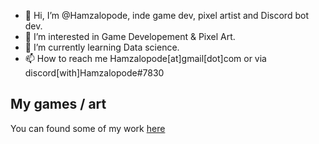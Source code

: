 - 👋 Hi, I’m @Hamzalopode, inde game dev, pixel artist and Discord bot dev.
- 👀 I’m interested in Game Developement & Pixel Art.
- 🌱 I’m currently learning Data science.
- 📫 How to reach me Hamzalopode[at]gmail[dot]com or via discord[with]Hamzalopode#7830

<!---
Hamzalopode/Hamzalopode is a ✨ special ✨ repository because its `README.md` (this file) appears on your GitHub profile.
You can click the Preview link to take a look at your changes.
--->
## My games / art
You can found some of my work [here](https://hamzalopode.itch.io/)
